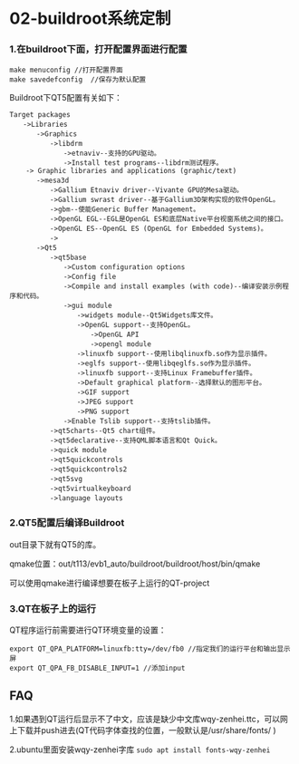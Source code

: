 # 02-buildroot系统定制

### 1.在buildroot下面，打开配置界面进行配置

```
make menuconfig //打开配置界面
make savedefconfig  //保存为默认配置
```

Buildroot下QT5配置有关如下：

```
Target packages
　　->Libraries
　　　　->Graphics
　　　　　　->libdrm
　　　　　　　　->etnaviv--支持的GPU驱动。
　　　　　　　　->Install test programs--libdrm测试程序。
    -> Graphic libraries and applications (graphic/text)
　　　　->mesa3d
　　　　　　->Gallium Etnaviv driver--Vivante GPU的Mesa驱动。
　　　　　　->Gallium swrast driver--基于Gallium3D架构实现的软件OpenGL。
　　　　　　->gbm--使能Generic Buffer Management。
　　　　　　->OpenGL EGL--EGL是OpenGL ES和底层Native平台视窗系统之间的接口。
　　　　　　->OpenGL ES--OpenGL ES (OpenGL for Embedded Systems)。
　　　　　　->
　　　　->Qt5
　　　　　　->qt5base
　　　　　　　　->Custom configuration options
　　　　　　　　->Config file
　　　　　　　　->Compile and install examples (with code)--编译安装示例程序和代码。
　　　　　　　　->gui module
　　　　　　　　　　->widgets module--Qt5Widgets库文件。
　　　　　　　　　　->OpenGL support--支持OpenGL。
　　　　　　　　　　　　->OpenGL API
　　　　　　　　　　　　->opengl module
　　　　　　　　　　->linuxfb support--使用libqlinuxfb.so作为显示插件。
　　　　　　　　　　->eglfs support--使用libqeglfs.so作为显示插件。
　　　　　　　　　　->linuxfb support--支持Linux Framebuffer插件。
　　　　　　　　　　->Default graphical platform--选择默认的图形平台。
　　　　　　　　　　->GIF support
　　　　　　　　　　->JPEG support
　　　　　　　　　　->PNG support
　　　　　　　　->Enable Tslib support--支持tslib插件。
　　　　　　->qt5charts--Qt5 chart组件。
　　　　　　->qt5declarative--支持QML脚本语言和Qt Quick。
　　　　　　->quick module
　　　　　　->qt5quickcontrols
　　　　　　->qt5quickcontrols2
　　　　　　->qt5svg
　　　　　　->qt5virtualkeyboard
　　　　　　->language layouts
```

### 2.QT5配置后编译Buildroot

out目录下就有QT5的库。

qmake位置：out/t113/evb1_auto/buildroot/buildroot/host/bin/qmake

可以使用qmake进行编译想要在板子上运行的QT-project

### 3.QT在板子上的运行

QT程序运行前需要进行QT环境变量的设置：

```
export QT_QPA_PLATFORM=linuxfb:tty=/dev/fb0 //指定我们的运行平台和输出显示屏
export QT_QPA_FB_DISABLE_INPUT=1 //添加input
```



## FAQ

1.如果遇到QT运行后显示不了中文，应该是缺少中文库wqy-zenhei.ttc，可以网上下载并push进去(QT代码字体查找的位置，一般默认是/usr/share/fonts/ )

2.ubuntu里面安装wqy-zenhei字库 `sudo apt install fonts-wqy-zenhei`
